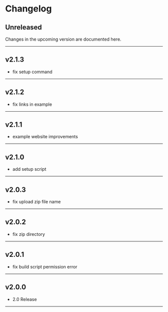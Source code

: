 # Changelog

## Unreleased
Changes in the upcoming version are documented here.

---

## v2.1.3

- fix setup command

---

## v2.1.2

- fix links in example

---

## v2.1.1

- example website improvements

---

## v2.1.0

- add setup script

---

## v2.0.3

- fix upload zip file name

---

## v2.0.2

- fix zip directory

---

## v2.0.1

- fix build script permission error

---

## v2.0.0

- 2.0 Release

---
